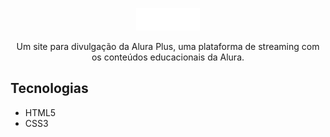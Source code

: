 <p align="center"> <img src="img/Logo.png"> </p>
<p align="center"> Um site para divulgação da Alura Plus, uma plataforma de streaming com os conteúdos educacionais da Alura. </p>

## Tecnologias
<ul>
  <li>HTML5</li>
  <li>CSS3</li>
</ul>
